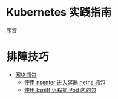 # Kubernetes 实践指南

[序言](README.md)

# 排障技巧

- [网络抓包](troubleshooting/network/README.md)
  - [使用 nsenter 进入容器 netns 抓包](troubleshooting/network/nsenter.md)
  - [使用 ksniff 远程抓 Pod 内的包](troubleshooting/network/ksniff.md)
